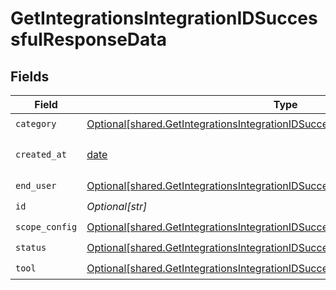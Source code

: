 # GetIntegrationsIntegrationIDSuccessfulResponseData


## Fields

| Field                                                                                                                                                                      | Type                                                                                                                                                                       | Required                                                                                                                                                                   | Description                                                                                                                                                                |
| -------------------------------------------------------------------------------------------------------------------------------------------------------------------------- | -------------------------------------------------------------------------------------------------------------------------------------------------------------------------- | -------------------------------------------------------------------------------------------------------------------------------------------------------------------------- | -------------------------------------------------------------------------------------------------------------------------------------------------------------------------- |
| `category`                                                                                                                                                                 | [Optional[shared.GetIntegrationsIntegrationIDSuccessfulResponseDataCategory]](undefined/models/shared/getintegrationsintegrationidsuccessfulresponsedatacategory.md)       | :heavy_check_mark:                                                                                                                                                         | N/A                                                                                                                                                                        |
| `created_at`                                                                                                                                                               | [date](https://docs.python.org/3/library/datetime.html#date-objects)                                                                                                       | :heavy_check_mark:                                                                                                                                                         | YYYY-MM-DDTHH:mm:ss.sssZ<br/><br/>[](https://developer.mozilla.org/en-US/docs/Web/JavaScript/Reference/Global_Objects/Date/toISOString)                                    |
| `end_user`                                                                                                                                                                 | [Optional[shared.GetIntegrationsIntegrationIDSuccessfulResponseDataEndUser]](undefined/models/shared/getintegrationsintegrationidsuccessfulresponsedataenduser.md)         | :heavy_check_mark:                                                                                                                                                         | N/A                                                                                                                                                                        |
| `id`                                                                                                                                                                       | *Optional[str]*                                                                                                                                                            | :heavy_check_mark:                                                                                                                                                         | N/A                                                                                                                                                                        |
| `scope_config`                                                                                                                                                             | [Optional[shared.GetIntegrationsIntegrationIDSuccessfulResponseDataScopeConfig]](undefined/models/shared/getintegrationsintegrationidsuccessfulresponsedatascopeconfig.md) | :heavy_check_mark:                                                                                                                                                         | N/A                                                                                                                                                                        |
| `status`                                                                                                                                                                   | [Optional[shared.GetIntegrationsIntegrationIDSuccessfulResponseDataStatus]](undefined/models/shared/getintegrationsintegrationidsuccessfulresponsedatastatus.md)           | :heavy_check_mark:                                                                                                                                                         | N/A                                                                                                                                                                        |
| `tool`                                                                                                                                                                     | [Optional[shared.GetIntegrationsIntegrationIDSuccessfulResponseDataTool]](undefined/models/shared/getintegrationsintegrationidsuccessfulresponsedatatool.md)               | :heavy_check_mark:                                                                                                                                                         | N/A                                                                                                                                                                        |